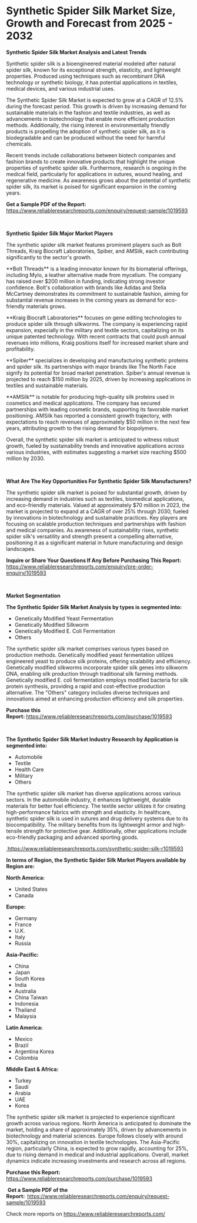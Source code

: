 <p><h1>Synthetic Spider Silk Market Size, Growth and Forecast from 2025 - 2032</h1></p><p><strong>Synthetic Spider Silk Market Analysis and Latest Trends</strong></p>
<p><p>Synthetic spider silk is a bioengineered material modeled after natural spider silk, known for its exceptional strength, elasticity, and lightweight properties. Produced using techniques such as recombinant DNA technology or synthetic biology, it has potential applications in textiles, medical devices, and various industrial uses.</p><p>The Synthetic Spider Silk Market is expected to grow at a CAGR of 12.5% during the forecast period. This growth is driven by increasing demand for sustainable materials in the fashion and textile industries, as well as advancements in biotechnology that enable more efficient production methods. Additionally, the rising interest in environmentally friendly products is propelling the adoption of synthetic spider silk, as it is biodegradable and can be produced without the need for harmful chemicals.</p><p>Recent trends include collaborations between biotech companies and fashion brands to create innovative products that highlight the unique properties of synthetic spider silk. Furthermore, research is ongoing in the medical field, particularly for applications in sutures, wound healing, and regenerative medicine. As awareness grows about the potential of synthetic spider silk, its market is poised for significant expansion in the coming years.</p></p>
<p><strong>Get a Sample PDF of the Report:&nbsp;</strong> <a href="https://www.reliableresearchreports.com/enquiry/request-sample/1019593?utm_campaign=3360&utm_medium=2&utm_source=Github&utm_content=ia&utm_term=02042025&utm_id=synthetic-spider-silk">https://www.reliableresearchreports.com/enquiry/request-sample/1019593</a></p>
<p>&nbsp;</p>
<p><strong>Synthetic Spider Silk Major Market Players</strong></p>
<p><p>The synthetic spider silk market features prominent players such as Bolt Threads, Kraig Biocraft Laboratories, Spiber, and AMSilk, each contributing significantly to the sector's growth.</p><p>**Bolt Threads** is a leading innovator known for its biomaterial offerings, including Mylo, a leather alternative made from mycelium. The company has raised over $200 million in funding, indicating strong investor confidence. Bolt's collaboration with brands like Adidas and Stella McCartney demonstrates its commitment to sustainable fashion, aiming for substantial revenue increases in the coming years as demand for eco-friendly materials grows.</p><p>**Kraig Biocraft Laboratories** focuses on gene editing technologies to produce spider silk through silkworms. The company is experiencing rapid expansion, especially in the military and textile sectors, capitalizing on its unique patented technology. With recent contracts that could push annual revenues into millions, Kraig positions itself for increased market share and profitability.</p><p>**Spiber** specializes in developing and manufacturing synthetic proteins and spider silk. Its partnerships with major brands like The North Face signify its potential for broad market penetration. Spiber's annual revenue is projected to reach $150 million by 2025, driven by increasing applications in textiles and sustainable materials.</p><p>**AMSilk** is notable for producing high-quality silk proteins used in cosmetics and medical applications. The company has secured partnerships with leading cosmetic brands, supporting its favorable market positioning. AMSilk has reported a consistent growth trajectory, with expectations to reach revenues of approximately $50 million in the next few years, attributing growth to the rising demand for biopolymers.</p><p>Overall, the synthetic spider silk market is anticipated to witness robust growth, fueled by sustainability trends and innovative applications across various industries, with estimates suggesting a market size reaching $500 million by 2030.</p></p>
<p>&nbsp;</p>
<p><strong>What Are The Key Opportunities For Synthetic Spider Silk Manufacturers?</strong></p>
<p><p>The synthetic spider silk market is poised for substantial growth, driven by increasing demand in industries such as textiles, biomedical applications, and eco-friendly materials. Valued at approximately $70 million in 2023, the market is projected to expand at a CAGR of over 25% through 2030, fueled by innovations in biotechnology and sustainable practices. Key players are focusing on scalable production techniques and partnerships with fashion and medical companies. As awareness of sustainability rises, synthetic spider silk's versatility and strength present a compelling alternative, positioning it as a significant material in future manufacturing and design landscapes.</p></p>
<p><strong>Inquire or Share Your Questions If Any Before Purchasing This Report:</strong> <a href="https://www.reliableresearchreports.com/enquiry/pre-order-enquiry/1019593?utm_campaign=3360&utm_medium=2&utm_source=Github&utm_content=ia&utm_term=02042025&utm_id=synthetic-spider-silk">https://www.reliableresearchreports.com/enquiry/pre-order-enquiry/1019593</a></p>
<p>&nbsp;</p>
<p><strong>Market Segmentation</strong></p>
<p><strong>The Synthetic Spider Silk Market Analysis by types is segmented into:</strong></p>
<p><ul><li>Genetically Modified Yeast Fermentation</li><li>Genetically Modified Silkworm</li><li>Genetically Modified E. Coli Fermentation</li><li>Others</li></ul></p>
<p><p>The synthetic spider silk market comprises various types based on production methods. Genetically modified yeast fermentation utilizes engineered yeast to produce silk proteins, offering scalability and efficiency. Genetically modified silkworms incorporate spider silk genes into silkworm DNA, enabling silk production through traditional silk farming methods. Genetically modified E. coli fermentation employs modified bacteria for silk protein synthesis, providing a rapid and cost-effective production alternative. The "Others" category includes diverse techniques and innovations aimed at enhancing production efficiency and silk properties.</p></p>
<p><strong>Purchase this Report:&nbsp;</strong><a href="https://www.reliableresearchreports.com/purchase/1019593?utm_campaign=3360&utm_medium=2&utm_source=Github&utm_content=ia&utm_term=02042025&utm_id=synthetic-spider-silk">https://www.reliableresearchreports.com/purchase/1019593</a></p>
<p>&nbsp;</p>
<p><strong>The Synthetic Spider Silk Market Industry Research by Application is segmented into:</strong></p>
<p><ul><li>Automobile</li><li>Textile</li><li>Health Care</li><li>Military</li><li>Others</li></ul></p>
<p><p>The synthetic spider silk market has diverse applications across various sectors. In the automobile industry, it enhances lightweight, durable materials for better fuel efficiency. The textile sector utilizes it for creating high-performance fabrics with strength and elasticity. In healthcare, synthetic spider silk is used in sutures and drug delivery systems due to its biocompatibility. The military benefits from its lightweight armor and high-tensile strength for protective gear. Additionally, other applications include eco-friendly packaging and advanced sporting goods.</p></p>
<p><a href="https://www.reliableresearchreports.com/synthetic-spider-silk-r1019593?utm_campaign=3360&utm_medium=2&utm_source=Github&utm_content=ia&utm_term=02042025&utm_id=synthetic-spider-silk">&nbsp;https://www.reliableresearchreports.com/synthetic-spider-silk-r1019593</a></p>
<p><strong>In terms of Region, the Synthetic Spider Silk Market Players available by Region are:</strong></p>
<p>
    <p> <strong> North America: </strong>
        <ul>
            <li>United States</li>
            <li>Canada</li>
        </ul>
        </p> 
    <p> <strong> Europe: </strong>
        <ul>
            <li>Germany</li>
            <li>France</li>
            <li>U.K.</li>
            <li>Italy</li>
            <li>Russia</li>
        </ul>
        </p> 
    <p> <strong> Asia-Pacific: </strong>
        <ul>
            <li>China</li>
            <li>Japan</li>
            <li>South Korea</li>
            <li>India</li>
            <li>Australia</li>
            <li>China Taiwan</li>
            <li>Indonesia</li>
            <li>Thailand</li>
            <li>Malaysia</li>
        </ul>
        </p> 
    <p> <strong> Latin America: </strong>
        <ul>
            <li>Mexico</li>
            <li>Brazil</li>
            <li>Argentina Korea</li>
            <li>Colombia</li>
        </ul>
        </p> 
    <p> <strong> Middle East & Africa: </strong>
        <ul>
            <li>Turkey</li>
            <li>Saudi</li>
            <li>Arabia</li>
            <li>UAE</li>
            <li>Korea</li>
        </ul>
    </p>
    </p>
<p><p>The synthetic spider silk market is projected to experience significant growth across various regions. North America is anticipated to dominate the market, holding a share of approximately 35%, driven by advancements in biotechnology and material sciences. Europe follows closely with around 30%, capitalizing on innovation in textile technologies. The Asia-Pacific region, particularly China, is expected to grow rapidly, accounting for 25%, due to rising demand in medical and industrial applications. Overall, market dynamics indicate increasing investments and research across all regions.</p></p>
<p><strong>Purchase this Report: </strong><a href="https://www.reliableresearchreports.com/purchase/1019593?utm_campaign=3360&utm_medium=2&utm_source=Github&utm_content=ia&utm_term=02042025&utm_id=synthetic-spider-silk">https://www.reliableresearchreports.com/purchase/1019593</a></p>
<p>&nbsp;<strong>Get a Sample PDF of the Report:&nbsp;&nbsp;</strong><a href="https://www.reliableresearchreports.com/enquiry/request-sample/1019593?utm_campaign=3360&utm_medium=2&utm_source=Github&utm_content=ia&utm_term=02042025&utm_id=synthetic-spider-silk">https://www.reliableresearchreports.com/enquiry/request-sample/1019593</a></p>
<p><strong></strong></p>
<p>Check more reports on <a href="https://www.reliableresearchreports.com/?utm_campaign=3360&utm_medium=2&utm_source=Github&utm_content=ia&utm_term=02042025&utm_id=synthetic-spider-silk">https://www.reliableresearchreports.com/</a></p>